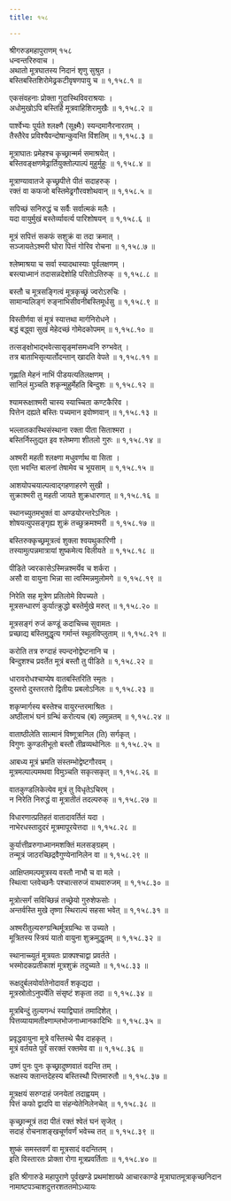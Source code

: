 ```yaml
---
title: १५८

---
```

श्रीगरुडमहापुराणम् १५८  
धन्वन्तरिरुवाच ।  
अथातो मूत्रघातस्य निदानं शृणु सुश्रुत ।  
बस्तिबस्तिशिरोमेढ्रकटीवृषणपायु च ॥ १,१५८.१ ॥  
  
एकसंवहनाः प्रोक्ता गुदास्थिविवराश्रयाः ।  
अधोमुखोऽपि बस्तिर्हि मूत्रवाहिशिरामुखैः ॥ १,१५८.२ ॥  
  
पार्श्वेभ्यः पूर्यते श्लक्ष्णै (सूक्ष्मैः) स्यन्दमानैरनारतम् ।  
तैस्तैरेव प्रविश्यैवन्दोषान्कुवन्ति विंशतिम् ॥ १,१५८.३ ॥  
  
मूत्राघातः प्रमेहश्च कृच्छ्रान्मर्म समाश्रयेत् ।  
बस्तिवङ्क्षणमेढ्रार्तियुक्तोल्पाल्पं मुहुर्मुहुः ॥ १,१५८.४ ॥  
  
मूत्राण्यावातजे कृच्छ्रपीत्ते पीतं सदाहरुक् ।  
रक्तं वा कफजो बस्तिमेढ्रगौरवशोथवान् ॥ १,१५८.५ ॥  
  
सपिच्छं सनिरुद्धं च सर्वैः सर्वात्मकं मलैः ।  
यदा वायुर्मुखं बस्तेर्व्यावर्त्य पारिशोषयन् ॥ १,१५८.६ ॥  
  
मूत्रं सपित्तं सकफं सशुक्रं वा तदा क्रमात् ।  
सञ्जायतेऽश्मरी घोरा पित्तं गोरिव रोचना ॥ १,१५८.७ ॥  
  
श्लेष्माश्रया च सर्वा स्यादथास्याः पूर्वलक्षणम् ।  
बस्त्याध्मानं तदासन्नदेशोहि परितोऽतिरुक् ॥ १,१५८.८ ॥  
  
बस्तौ च मूत्रसङ्गित्वं मूत्रकृच्छ्रं ज्वरोऽरुचिः ।  
सामान्यलिङ्गं रुङ्नाभिसीवनीबस्तिमूर्धसु ॥ १,१५८.९ ॥  
  
विस्तीर्णवा सं मूत्रं स्यात्तथा मार्गनिरोधने ।  
बद्धं बद्ध्वा सुखं मेहेदच्छं गोमेदकोपमम् ॥ १,१५८.१० ॥  
  
तत्सङ्क्षोभाद्भवेत्सासृङ्मांसमध्वनि रुग्भवेत् ।  
तत्र बाताभिसृत्यार्तोदन्तान् खादति वेपते ॥ १,१५८.११ ॥  
  
गृह्णाति मेहनं नाभिं पीडयत्यतिलक्षणम् ।  
सानिलं मुञ्चति शकृन्मुहुर्मेहति बिन्दुशः ॥ १,१५८.१२ ॥  
  
श्यामरूक्षाश्मरी चास्य स्याच्चिता कण्टकैरिव ।  
पित्तेन दह्यते बस्तिः पच्यमान इवोष्णवान् ॥ १,१५८.१३ ॥  
  
भल्लातकास्थिसंस्थाना रक्ता पीता सिताश्मरा ।  
बस्तिर्निस्तुद्यत इव श्लेष्मणा शीतलो गुरुः ॥ १,१५८.१४ ॥  
  
अश्मरी महती श्लक्ष्णा मधुवर्णाथ वा सिता ।  
एता भवन्ति बालनां तेषामेव च भूयसाम् ॥ १,१५८.१५ ॥  
  
आशयोपचयाल्पत्वाद्गहणाहरणे सुखी ।  
सुक्राश्मरी तु महती जायते शुक्रधारणात् ॥ १,१५८.१६ ॥  
  
स्थानच्युतमभुक्तं वा अण्डयोरन्तरेऽनिलः ।  
शोषयत्युपसङ्गृह्य शुक्रं तच्छुक्रमश्मरी ॥ १,१५८.१७ ॥  
  
बस्तिरुक्कृच्छ्रमूत्रत्वं शुक्ला श्वयथुकारिणी ।  
तस्यामुत्पन्नमात्रायां शुष्कमेत्य विलीयते ॥ १,१५८.१८ ॥  
  
पीडिते ज्वरकासेऽस्मिन्नश्मर्येव च शर्करा ।  
असौ वा वायुना भिन्ना सा त्वस्मिन्नमुलोमगे ॥ १,१५८.१९ ॥  
  
निरेति सह मूत्रेण प्रतिलोमे विपच्यते ।  
मूत्रसन्धारणं कुर्यात्क्रुद्धो बस्तेर्मुखे मरुत् ॥ १,१५८.२० ॥  
  
मूत्रसङ्गं रुजं कण्डूं कदाचिच्च सुवामतः ।  
प्रच्छाद्य बस्तिमुद्धृत्य गर्मान्तं स्थूलविप्लुताम् ॥ १,१५८.२१ ॥  
  
करोति तत्र रुग्दाहं स्पन्दनोद्वेष्टनानि च ।  
बिन्दुशश्च प्रवर्तेत मूत्रं बस्तौ तु पीडिते ॥ १,१५८.२२ ॥  
  
धारावरोधश्चाप्येष वातबस्तिरिति स्मृतः ।  
दुस्तरो दुस्तरतरो द्वितीयः प्रबलोऽनिलः ॥ १,१५८.२३ ॥  
  
शकृप्मार्गस्य बस्तेश्च वायुरन्तरमाश्रितः ।  
अष्ठीलाभं घनं ग्रन्थिं करोत्यच (ब) लमुन्नतम् ॥ १,१५८.२४ ॥  
  
वाताष्ठीलेति सात्मानं विष्णूत्रानिल (ति) सर्गकृत् ।  
विगुणः कुण्डलीभूतो बस्तौ तीव्रव्यथोनिलः ॥ १,१५८.२५ ॥  
  
आबध्य मूत्रं भ्रमति संस्तम्भोद्वेष्टगौरवम् ।  
मूत्रमल्पाल्पमथवा विमुञ्चति सकृत्सकृत् ॥ १,१५८.२६ ॥  
  
वातकुण्डलिकेत्येव मूत्रं तु विधृतेऽचिरम् ।  
न निरेति निरुद्धं वा मूत्रातीतं तदल्परुक् ॥ १,१५८.२७ ॥  
  
विधारणात्प्रतिहतं वातादावर्तितं यदा ।  
नाभेरधस्तादुदरं मूत्रमापूरयेत्तदा ॥ १,१५८.२८ ॥  
  
कुर्यात्तीव्ररुगाध्मानमशक्तिं मलसङ्ग्रहम् ।  
तन्मूत्रं जाठरच्छिद्रवैगुण्येनानिलेन वा ॥ १,१५८.२९ ॥  
  
आक्षिप्तमल्पमूत्रस्य वस्तौ नाभौ च वा मले ।  
स्थित्वा प्लवेच्छनैः पश्चात्सरुजं वाथवारुजम् ॥ १,१५८.३० ॥  
  
मूत्रोत्सर्गं सविच्छिन्नं तच्छ्रेयो गुरुशेफसोः ।  
अन्तर्वस्ति मुखे तृष्णा स्थिराल्पं सहसा भवेत् ॥ १,१५८.३१ ॥  
  
अश्मरीतुल्यरुग्ग्रन्थिर्मूत्रग्रन्थिः स उच्यते ।  
मूत्रितस्य स्त्रियं यातो वायुना शुक्रमुद्धृतम् ॥ १,१५८.३२ ॥  
  
स्थानाच्च्युतं मूत्रयतः प्राक्पश्चाद्वा प्रवर्तते ।  
भस्मोदकप्रतीकाशं मूत्रशुक्रं तदुच्यते ॥ १,१५८.३३ ॥  
  
रूक्षदुर्बलयोर्वातेनोदावर्तं शकृद्यदा ।  
मूत्रस्रोतोऽनुपर्येति संसृष्टं शकृता तदा ॥ १,१५८.३४ ॥  
  
मूत्रबिन्दुं तुल्यगन्धं स्याद्विघातं तमादिशेत् ।  
पित्तव्यायामतीक्ष्णाम्लभोजनाध्मानकादिभिः ॥ १,१५८.३५ ॥  
  
प्रवृद्धवायुना मूत्रे वस्तिस्थे चैव दाहकृत् ।  
मूत्रं वर्तयते पूर्वं सरक्तं रक्तमेव वा ॥ १,१५८.३६ ॥  
  
उष्णं पुनः पुनः कृच्छ्रादुष्णवातं वदन्ति तम् ।  
रूक्षस्य क्लान्तदेहस्य बस्तिस्थौ पित्तमारुतौ ॥ १,१५८.३७ ॥  
  
मूत्रक्षयं सरुग्दाहं जनयेतां तदाह्वयम् ।  
पित्तं कफो द्वादपि वा संहन्येतेनिलेनचेत् ॥ १,१५८.३८ ॥  
  
कृच्छ्रान्मूत्रं तदा पीतं रक्तं श्वेतं घनं सृजेत् ।  
सदाहं रोचनाशङ्खचूर्णवर्णं भवेच्च तत् ॥ १,१५८.३९ ॥  
  
शुष्कं समस्तवर्णं वा मूत्रसादं वदन्तितम् ।  
इति विस्तारतः प्रोक्ता रोगा मूत्रप्रवर्तिताः ॥ १,१५८.४० ॥  
  
इति श्रीगारुडे महापुराणे पूर्वखण्डे प्रथमांशाख्ये आचारकाण्डे मूत्राघातमूत्राकृच्छनिदान नामाष्टपञ्चाशदुत्तरशततमोऽध्यायः